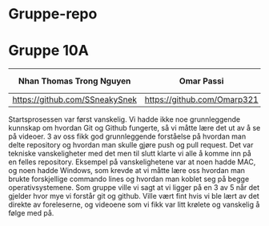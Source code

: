 # Gruppe-repo
<h1>Gruppe 10A</h1>


|Nhan Thomas Trong Nguyen| Omar Passi  | Samet Demirezen | Håkon Hervold | Anastasia Katanova | Sander Halvorsen | Kristin Svensson | Nora Lohne | Anastasia Katanova |
| ----------- | ------------- | ------------- | ----------------- | -----------------| -------------- | -------------- | ------------- | ----------------| 
| https://github.com/SSneakySnek | https://github.com/Omarp321 | https://github.com/sametdemirezen | https://github.com/hakonfly | https://github.com/Sanderhalvors1 | https://github.com/kristintintin | https://github.com/NoraGith | https://github.com/anastasiak111 |


Startsprosessen var først vanskelig. Vi hadde ikke noe grunnleggende kunnskap om hvordan Git og Github fungerte, så vi måtte lære det ut av å se på videoer. 3 av oss fikk god grunnleggende forståelse på hvordan man delte repository og hvordan man skulle gjøre push og pull request. Det var tekniske vanskeligheter med det men til slutt klarte vi alle å komme inn på en felles repository. Eksempel på vanskelighetene var at noen hadde MAC, og noen hadde Windows, som krevde at vi måtte lære oss hvordan man brukte forskjellige commando lines og hvordan man koblet seg på begge operativsystemene. Som gruppe ville vi sagt at vi ligger på en 3 av 5 når det gjelder hvor mye vi forstår git og github. Ville vært fint hvis vi ble lært av det direkte av foreleserne, og videoene som vi fikk var litt krølete og vanskelig å følge med på. 
